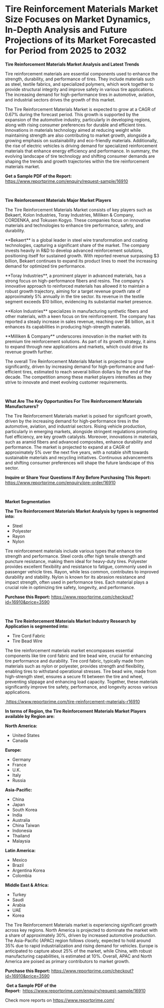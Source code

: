 <p><h1>Tire Reinforcement Materials Market Size Focuses on Market Dynamics, In-Depth Analysis and Future Projections of its Market Forecasted for Period from 2025 to 2032</h1></p><p><strong>Tire Reinforcement Materials Market Analysis and Latest Trends</strong></p>
<p><p>Tire reinforcement materials are essential components used to enhance the strength, durability, and performance of tires. They include materials such as steel, textile fabrics, and specialized polymers, which work together to provide structural integrity and improve safety in various tire applications. The increasing demand for high-performance tires in automotive, aviation, and industrial sectors drives the growth of this market.</p><p>The Tire Reinforcement Materials Market is expected to grow at a CAGR of 0.67% during the forecast period. This growth is supported by the expansion of the automotive industry, particularly in developing regions, along with rising consumer preferences for durable and efficient tires. Innovations in materials technology aimed at reducing weight while maintaining strength are also contributing to market growth, alongside a growing emphasis on sustainability and eco-friendly materials. Additionally, the rise of electric vehicles is driving demand for specialized reinforcement materials that enhance energy efficiency and performance. In summary, the evolving landscape of tire technology and shifting consumer demands are shaping the trends and growth trajectories within the tire reinforcement materials market.</p></p>
<p><strong>Get a Sample PDF of the Report:&nbsp;</strong> <a href="https://www.reportprime.com/enquiry/request-sample/16910?utm_campaign=3015&utm_medium=2&utm_source=Github&utm_content=ia&utm_term=18032025&utm_id=tire-reinforcement-materials">https://www.reportprime.com/enquiry/request-sample/16910</a></p>
<p>&nbsp;</p>
<p><strong>Tire Reinforcement Materials Major Market Players</strong></p>
<p><p>The Tire Reinforcement Materials Market consists of key players such as Bekaert, Kolon Industries, Toray Industries, Milliken & Company, CORDENKA, and Tokusen Kogyo. These companies focus on innovative materials and technologies to enhance tire performance, safety, and durability.</p><p>**Bekaert** is a global leader in steel wire transformation and coating technologies, capturing a significant share of the market. The company invests heavily in R&D to develop advanced reinforcement solutions, positioning itself for sustained growth. With reported revenue surpassing $3 billion, Bekaert continues to expand its product lines to meet the increasing demand for optimized tire performance.</p><p>**Toray Industries**, a prominent player in advanced materials, has a strong focus on high-performance fibers and resins. The company's innovative approach to reinforced materials has allowed it to maintain a robust growth trajectory, aiming for a target revenue growth rate of approximately 5% annually in the tire sector. Its revenue in the textile segment exceeds $10 billion, evidencing its substantial market presence.</p><p>**Kolon Industries** specializes in manufacturing synthetic fibers and other materials, with a keen focus on tire reinforcement. The company has reported a steady increase in sales revenue, reaching over $6 billion, as it enhances its capabilities in producing high-strength materials.</p><p>**Milliken & Company** underscores innovation in the market with its premium tire reinforcement solutions. As part of its growth strategy, it aims to expand through new applications and markets, which could drive its revenue growth further.</p><p>The overall Tire Reinforcement Materials Market is projected to grow significantly, driven by increasing demand for high-performance and fuel-efficient tires, estimated to reach several billion dollars by the end of the decade. The competition among these market players intensifies as they strive to innovate and meet evolving customer requirements.</p></p>
<p>&nbsp;</p>
<p><strong>What Are The Key Opportunities For Tire Reinforcement Materials Manufacturers?</strong></p>
<p><p>The Tire Reinforcement Materials market is poised for significant growth, driven by the increasing demand for high-performance tires in the automotive, aviation, and industrial sectors. Rising vehicle production, particularly in emerging markets, alongside stringent regulations promoting fuel efficiency, are key growth catalysts. Moreover, innovations in materials, such as aramid fibers and advanced composites, enhance durability and performance. The market is projected to expand at a CAGR of approximately 5% over the next five years, with a notable shift towards sustainable materials and recycling initiatives. Continuous advancements and shifting consumer preferences will shape the future landscape of this sector.</p></p>
<p><strong>Inquire or Share Your Questions If Any Before Purchasing This Report:</strong> <a href="https://www.reportprime.com/enquiry/pre-order/16910?utm_campaign=3015&utm_medium=2&utm_source=Github&utm_content=ia&utm_term=18032025&utm_id=tire-reinforcement-materials">https://www.reportprime.com/enquiry/pre-order/16910</a></p>
<p>&nbsp;</p>
<p><strong>Market Segmentation</strong></p>
<p><strong>The Tire Reinforcement Materials Market Analysis by types is segmented into:</strong></p>
<p><ul><li>Steel</li><li>Polyester</li><li>Rayon</li><li>Nylon</li></ul></p>
<p><p>Tire reinforcement materials include various types that enhance tire strength and performance. Steel cords offer high tensile strength and puncture resistance, making them ideal for heavy-duty tires. Polyester provides excellent flexibility and resistance to fatigue, commonly used in passenger vehicle tires. Rayon, while less common, contributes to improved durability and stability. Nylon is known for its abrasion resistance and impact strength, often used in performance tires. Each material plays a crucial role in optimizing tire safety, longevity, and performance.</p></p>
<p><strong>Purchase this Report:&nbsp;</strong><a href="https://www.reportprime.com/checkout?id=16910&price=3590&utm_campaign=3015&utm_medium=2&utm_source=Github&utm_content=ia&utm_term=18032025&utm_id=tire-reinforcement-materials">https://www.reportprime.com/checkout?id=16910&price=3590</a></p>
<p>&nbsp;</p>
<p><strong>The Tire Reinforcement Materials Market Industry Research by Application is segmented into:</strong></p>
<p><ul><li>Tire Cord Fabric</li><li>Tire Bead Wire</li></ul></p>
<p><p>The tire reinforcement materials market encompasses essential components like tire cord fabric and tire bead wire, crucial for enhancing tire performance and durability. Tire cord fabric, typically made from materials such as nylon or polyester, provides strength and flexibility, enabling tires to withstand operational stresses. Tire bead wire, made from high-strength steel, ensures a secure fit between the tire and wheel, preventing slippage and enhancing load capacity. Together, these materials significantly improve tire safety, performance, and longevity across various applications.</p></p>
<p><a href="https://www.reportprime.com/tire-reinforcement-materials-r16910?utm_campaign=3015&utm_medium=2&utm_source=Github&utm_content=ia&utm_term=18032025&utm_id=tire-reinforcement-materials">&nbsp;https://www.reportprime.com/tire-reinforcement-materials-r16910</a></p>
<p><strong>In terms of Region, the Tire Reinforcement Materials Market Players available by Region are:</strong></p>
<p>
    <p> <strong> North America: </strong>
        <ul>
            <li>United States</li>
            <li>Canada</li>
        </ul>
        </p> 
    <p> <strong> Europe: </strong>
        <ul>
            <li>Germany</li>
            <li>France</li>
            <li>U.K.</li>
            <li>Italy</li>
            <li>Russia</li>
        </ul>
        </p> 
    <p> <strong> Asia-Pacific: </strong>
        <ul>
            <li>China</li>
            <li>Japan</li>
            <li>South Korea</li>
            <li>India</li>
            <li>Australia</li>
            <li>China Taiwan</li>
            <li>Indonesia</li>
            <li>Thailand</li>
            <li>Malaysia</li>
        </ul>
        </p> 
    <p> <strong> Latin America: </strong>
        <ul>
            <li>Mexico</li>
            <li>Brazil</li>
            <li>Argentina Korea</li>
            <li>Colombia</li>
        </ul>
        </p> 
    <p> <strong> Middle East & Africa: </strong>
        <ul>
            <li>Turkey</li>
            <li>Saudi</li>
            <li>Arabia</li>
            <li>UAE</li>
            <li>Korea</li>
        </ul>
    </p>
    </p>
<p><p>The Tire Reinforcement Materials market is experiencing significant growth across key regions. North America is projected to dominate the market with a share of approximately 30%, driven by increased automotive production. The Asia-Pacific (APAC) region follows closely, expected to hold around 35% due to rapid industrialization and rising demand for vehicles. Europe is anticipated to capture about 25% of the market, while China, with robust manufacturing capabilities, is estimated at 10%. Overall, APAC and North America are poised as primary contributors to market growth.</p></p>
<p><strong>Purchase this Report: </strong><a href="https://www.reportprime.com/checkout?id=16910&price=3590&utm_campaign=3015&utm_medium=2&utm_source=Github&utm_content=ia&utm_term=18032025&utm_id=tire-reinforcement-materials">https://www.reportprime.com/checkout?id=16910&price=3590</a></p>
<p>&nbsp;<strong>Get a Sample PDF of the Report:&nbsp;&nbsp;</strong><a href="https://www.reportprime.com/enquiry/request-sample/16910?utm_campaign=3015&utm_medium=2&utm_source=Github&utm_content=ia&utm_term=18032025&utm_id=tire-reinforcement-materials">https://www.reportprime.com/enquiry/request-sample/16910</a></p>
<p><strong></strong></p>
<p>Check more reports on <a href="https://www.reportprime.com/?utm_campaign=3015&utm_medium=2&utm_source=Github&utm_content=ia&utm_term=18032025&utm_id=tire-reinforcement-materials">https://www.reportprime.com/</a></p>